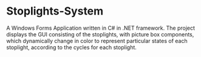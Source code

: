 # Stoplights-System
A Windows Forms Application written in C# in .NET framework. The project displays the GUI consisting of the stoplights, with picture box components, which dynamically change in color to represent particular states of each stoplight, according to the cycles for each stoplight.
